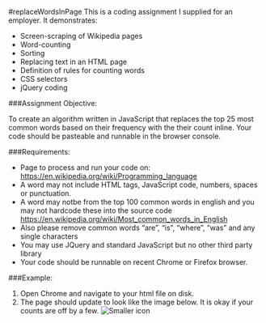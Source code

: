 #replaceWordsInPage
This is a coding assignment I supplied for an employer.  It demonstrates:

* Screen-scraping of Wikipedia pages
* Word-counting
* Sorting
* Replacing text in an HTML page
* Definition of rules for counting words
* CSS selectors
* jQuery coding


###Assignment Objective:

To create an algorithm written in JavaScript that replaces the top 25 most common words based on their
frequency with the their count inline. Your code should be pasteable and runnable in the browser console.

###Requirements:

* Page to process and run your code on: https://en.wikipedia.org/wiki/Programming_language
* A word may not include HTML tags, JavaScript code, numbers, spaces or punctuation.
* A word may notbe from the top 100 common words in english and you may not hardcode these into
the source code https://en.wikipedia.org/wiki/Most_common_words_in_English
* Also please remove common words “are”, “is”, “where”, “was” and any single characters
* You may use JQuery and standard JavaScript but no other third party library
* Your code should be runnable on recent Chrome or Firefox browser.

###Example:

1. Open Chrome and navigate to your html file on disk.
2. The page should update to look like the image below. It is okay if your counts are off by a few.
![Smaller icon](http://gregsandell.com/misc/replaceWordsInPage.png "Title here")
